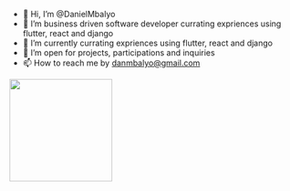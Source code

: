 - 👋 Hi, I’m @DanielMbalyo
- 👀 I’m business driven software developer currating expriences using flutter, react and django
- 🌱 I’m currently currating expriences using flutter, react and django
- 💞️ I’m open for projects, participations and inquiries
- 📫 How to reach me by danmbalyo@gmail.com

<img height="180em" src="https://github-readme-stats.vercel.app/api?username=DanielMbalyo&show_icons=true&hide_border=true&&count_private=true&include_all_commits=true" />
<!---
DanielMbalyo/DanielMbalyo is a ✨ special ✨ repository because its `README.md` (this file) appears on your GitHub profile.
You can click the Preview link to take a look at your changes.
--->
